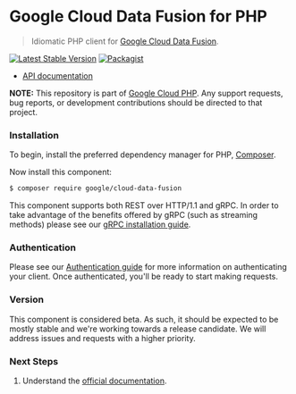# Google Cloud Data Fusion for PHP

> Idiomatic PHP client for [Google Cloud Data Fusion](https://cloud.google.com/data-fusion).

[![Latest Stable Version](https://poser.pugx.org/google/cloud-data-fusion/v/stable)](https://packagist.org/packages/google/cloud-data-fusion) [![Packagist](https://img.shields.io/packagist/dm/google/cloud-data-fusion.svg)](https://packagist.org/packages/google/cloud-data-fusion)

* [API documentation](https://cloud.google.com/php/docs/reference/cloud-data-fusion/latest)

**NOTE:** This repository is part of [Google Cloud PHP](https://github.com/googleapis/google-cloud-php). Any
support requests, bug reports, or development contributions should be directed to
that project.

### Installation

To begin, install the preferred dependency manager for PHP, [Composer](https://getcomposer.org/).

Now install this component:

```sh
$ composer require google/cloud-data-fusion
```

This component supports both REST over HTTP/1.1 and gRPC. In order to take advantage of the benefits offered by gRPC (such as streaming methods)
please see our [gRPC installation guide](https://cloud.google.com/php/grpc).

### Authentication

Please see our [Authentication guide](https://github.com/googleapis/google-cloud-php/blob/main/AUTHENTICATION.md) for more information
on authenticating your client. Once authenticated, you'll be ready to start making requests.

### Version

This component is considered beta. As such, it should be expected to be mostly
stable and we're working towards a release candidate. We will address issues
and requests with a higher priority.

### Next Steps

1. Understand the [official documentation](https://cloud.google.com/data-fusion/docs).
